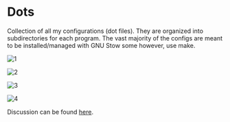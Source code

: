 # Dots

Collection of all my configurations (dot files). They are organized into
subdirectories for each program. The vast majority of the configs are meant to
be installed/managed with GNU Stow some however, use make.


![1](https://paste.cf/b570d7fe35aeeed55f038060cd0750e1934e1e92.png)

![2](https://paste.cf/c7062c4e30bbdf27547c63be1594017720fc0acb.png)

![3](https://paste.cf/015c5d5b25e2e9f869ec6863316ef0c61f4c8b76.png)

![4](https://paste.cf/8b9ebe3dfbbf2376246a618ec240be70a727de06.png)

Discussion can be found [here](https://lists.sr.ht/~kota/modget).
